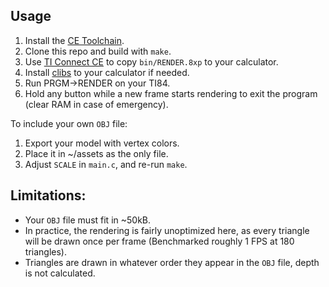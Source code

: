## Usage
1. Install the [CE Toolchain](https://ce-programming.github.io/toolchain/static/getting-started.html]).
2. Clone this repo and build with `make`.
3. Use [TI Connect CE](https://education.ti.com/en/products/computer-software/ti-connect-ce-sw) to copy `bin/RENDER.8xp` to your calculator.
4. Install [clibs](https://github.com/CE-Programming/libraries/) to your calculator if needed.
5. Run PRGM->RENDER on your TI84.
6. Hold any button while a new frame starts rendering to exit the program (clear RAM in case of emergency).
   
To include your own `OBJ` file:
1. Export your model with vertex colors.
2. Place it in ~/assets as the only file.
3. Adjust `SCALE` in `main.c`, and re-run `make`.

## Limitations:
* Your `OBJ` file must fit in ~50kB.
* In practice, the rendering is fairly unoptimized here, as every triangle will be drawn once per frame (Benchmarked roughly 1 FPS at 180 triangles).
* Triangles are drawn in whatever order they appear in the `OBJ` file, depth is not calculated.
